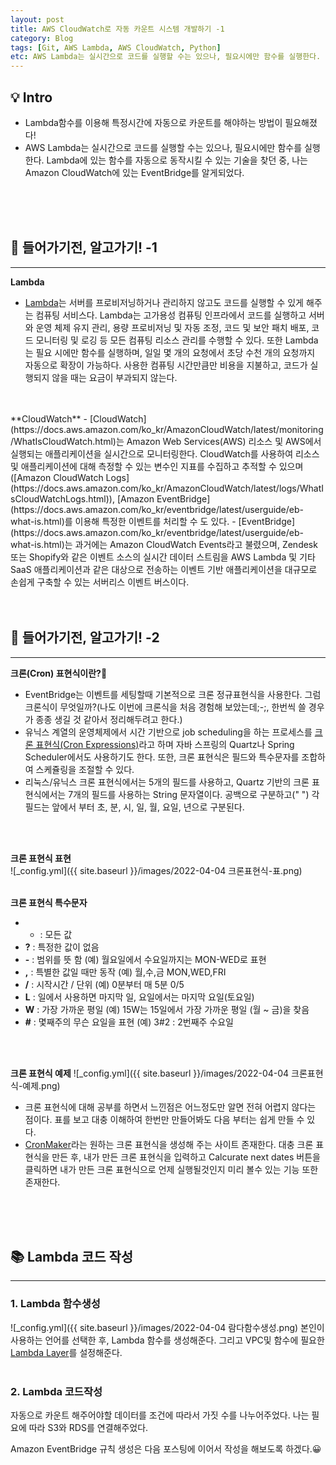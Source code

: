 ```yaml
---
layout: post
title: AWS CloudWatch로 자동 카운트 시스템 개발하기 -1
category: Blog
tags: [Git, AWS Lambda, AWS CloudWatch, Python]
etc: AWS Lambda는 실시간으로 코드를 실행할 수는 있으나, 필요시에만 함수를 실행한다. Lambda에 있는 함수를 자동으로 동작시킬 수 있는 기술을 찾던 중, 나는 Amazon CloudWatch에 있는 EventBridge를 알게되었다.
---
```

## 💡 Intro
- Lambda함수를 이용해 특정시간에 자동으로 카운트를 해야하는 방법이 필요해졌다!
- AWS Lambda는 실시간으로 코드를 실행할 수는 있으나, 필요시에만 함수를 실행한다. Lambda에 있는 함수를 자동으로 동작시킬 수 있는 기술을 찾던 중, 나는 Amazon CloudWatch에 있는 EventBridge를 알게되었다.
<br>
<br>
<br>

## 🔎 들어가기전, 알고가기! -1
---------------------------------------
**Lambda**
- [Lambda](https://docs.aws.amazon.com/ko_kr/lambda/latest/dg/welcome.html)는 서버를 프로비저닝하거나 관리하지 않고도 코드를 실행할 수 있게 해주는 컴퓨팅 서비스다. Lambda는 고가용성 컴퓨팅 인프라에서 코드를 실행하고 서버와 운영 체제 유지 관리, 용량 프로비저닝 및 자동 조정, 코드 및 보안 패치 배포, 코드 모니터링 및 로깅 등 모든 컴퓨팅 리소스 관리를 수행할 수 있다. 또한 Lambda는 필요 시에만 함수를 실행하며, 일일 몇 개의 요청에서 초당 수천 개의 요청까지 자동으로 확장이 가능하다. 사용한 컴퓨팅 시간만큼만 비용을 지불하고, 코드가 실행되지 않을 때는 요금이 부과되지 않는다.
<br>
<br>
**CloudWatch**
- [CloudWatch](https://docs.aws.amazon.com/ko_kr/AmazonCloudWatch/latest/monitoring/WhatIsCloudWatch.html)는 Amazon Web Services(AWS) 리소스 및 AWS에서 실행되는 애플리케이션을 실시간으로 모니터링한다. CloudWatch를 사용하여 리소스 및 애플리케이션에 대해 측정할 수 있는 변수인 지표를 수집하고 추적할 수 있으며([Amazon CloudWatch Logs](https://docs.aws.amazon.com/ko_kr/AmazonCloudWatch/latest/logs/WhatIsCloudWatchLogs.html)), [Amazon EventBridge](https://docs.aws.amazon.com/ko_kr/eventbridge/latest/userguide/eb-what-is.html)를 이용해 특정한 이벤트를 처리할 수 도 있다. 
- [EventBridge](https://docs.aws.amazon.com/ko_kr/eventbridge/latest/userguide/eb-what-is.html)는 과거에는  Amazon CloudWatch Events라고 불렸으며, Zendesk 또는 Shopify와 같은 이벤트 소스의 실시간 데이터 스트림을 AWS Lambda 및 기타 SaaS 애플리케이션과 같은 대상으로 전송하는 이벤트 기반 애플리케이션을 대규모로 손쉽게 구축할 수 있는 서버리스 이벤트 버스이다.
<br>
<br>
<br>

## 🔎 들어가기전, 알고가기! -2
---------------------------------------
**크론(Cron) 표현식이란?🤔**
- EventBridge는 이벤트를 세팅할때 기본적으로 크론 정규표현식을 사용한다. 그럼 크론식이 무엇일까?(나도 이번에 크론식을 처음 경험해 보았는데;-;, 한번씩 쓸 경우가 종종 생길 것 같아서 정리해두려고 한다.)
- 유닉스 계열의 운영체제에서 시간 기반으로 job scheduling을 하는 프로세스를 [크론 표현식(Cron Expressions)](https://docs.oracle.com/cd/E12058_01/doc/doc.1014/e12030/cron_expressions.htm)라고 하며 자바 스프링의 Quartz나 Spring Scheduler에서도 사용하기도 한다. 또한, 크론 표현식은 필드와 특수문자를 조합하여 스케쥴링을 조절할 수 있다.
- 리눅스/유닉스 크론 표현식에서는 5개의 필드를 사용하고, Quartz 기반의 크론 표현식에서는 7개의 필드를 사용하는 String 문자열이다. 공백으로 구분하고(" ") 각 필드는 앞에서 부터 초, 분, 시, 일, 월, 요일, 년으로 구분된다.
<br>
<br>

**크론 표현식 표현**<br>
![_config.yml]({{ site.baseurl }}/images/2022-04-04 크론표현식-표.png)
<br>
<br>

**크론 표현식 특수문자**
- * : 모든 값
- **?** : 특정한 값이 없음 
- **-** : 범위를 뜻 함 (예) 월요일에서 수요일까지는 MON-WED로 표현
- **,** : 특별한 값일 때만 동작 (예) 월,수,금 MON,WED,FRI 
- **/** : 시작시간 / 단위  (예) 0분부터 매 5분 0/5
- **L** : 일에서 사용하면 마지막 일, 요일에서는 마지막 요일(토요일)
- **W** : 가장 가까운 평일 (예) 15W는 15일에서 가장 가까운 평일 (월 ~ 금)을 찾음
- **#** : 몇째주의 무슨 요일을 표현 (예) 3#2 : 2번째주 수요일
<br>
<br>

**크론 표현식 예제**
![_config.yml]({{ site.baseurl }}/images/2022-04-04 크론표현식-예제.png)
- 크론 표현식에 대해 공부를 하면서 느낀점은 어느정도만 알면 전혀 어렵지 않다는 점이다. 표를 보고 대충 이해하여 한번만 만들어봐도 다음 부터는 쉽게 만들 수 있다.  
- [CronMaker](http://www.cronmaker.com/?1)라는 원하는 크론 표현식을 생성해 주는 사이트 존재한다. 대충 크론 표현식을 만든 후, 내가 만든 크론 표현식을 입력하고 Calcurate  next dates 버튼을 클릭하면 내가 만든 크론 표현식으로 언제 실행될것인지 미리 볼수 있는 기능 또한 존재한다.
<br>
<br>
<br>

## 📚 Lambda 코드 작성
---------------------------------------
### 1. Lambda 함수생성
![_config.yml]({{ site.baseurl }}/images/2022-04-04 람다함수생성.png)
본인이 사용하는 언어를 선택한 후, Lambda 함수를 생성해준다. 그리고 VPC및 함수에 필요한 [Lambda Layer](https://docs.aws.amazon.com/ko_kr/lambda/latest/dg/configuration-layers.html)를 설정해준다.
<br>
<br>
### 2. Lambda 코드작성
자동으로 카운트 해주어야할 데이터를 조건에 따라서 가짓 수를 나누어주었다. 나는 필요에 따라 S3와 RDS를 연결해주었다.  
<script src="https://gist.github.com/liampoet/fccac1660dbeb09082d2e82bf72fd28a.js"></script>



Amazon EventBridge 규칙 생성은 다음 포스팅에 이어서 작성을 해보도록 하겠다.😀

